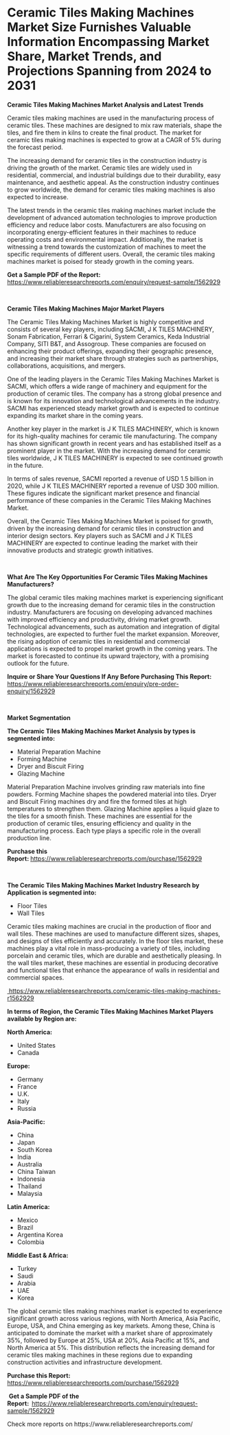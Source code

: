 <p><h1>Ceramic Tiles Making Machines Market Size Furnishes Valuable Information Encompassing Market Share, Market Trends, and Projections Spanning from 2024 to 2031</h1></p><p><strong>Ceramic Tiles Making Machines Market Analysis and Latest Trends</strong></p>
<p><p>Ceramic tiles making machines are used in the manufacturing process of ceramic tiles. These machines are designed to mix raw materials, shape the tiles, and fire them in kilns to create the final product. The market for ceramic tiles making machines is expected to grow at a CAGR of 5% during the forecast period.</p><p>The increasing demand for ceramic tiles in the construction industry is driving the growth of the market. Ceramic tiles are widely used in residential, commercial, and industrial buildings due to their durability, easy maintenance, and aesthetic appeal. As the construction industry continues to grow worldwide, the demand for ceramic tiles making machines is also expected to increase.</p><p>The latest trends in the ceramic tiles making machines market include the development of advanced automation technologies to improve production efficiency and reduce labor costs. Manufacturers are also focusing on incorporating energy-efficient features in their machines to reduce operating costs and environmental impact. Additionally, the market is witnessing a trend towards the customization of machines to meet the specific requirements of different users. Overall, the ceramic tiles making machines market is poised for steady growth in the coming years.</p></p>
<p><strong>Get a Sample PDF of the Report:&nbsp;</strong> <a href="https://www.reliableresearchreports.com/enquiry/request-sample/1562929">https://www.reliableresearchreports.com/enquiry/request-sample/1562929</a></p>
<p>&nbsp;</p>
<p><strong>Ceramic Tiles Making Machines Major Market Players</strong></p>
<p><p>The Ceramic Tiles Making Machines Market is highly competitive and consists of several key players, including SACMI, J K TILES MACHINERY, Sonam Fabrication, Ferrari & Cigarini, System Ceramics, Keda Industrial Company, SITI B&T, and Assogroup. These companies are focused on enhancing their product offerings, expanding their geographic presence, and increasing their market share through strategies such as partnerships, collaborations, acquisitions, and mergers.</p><p>One of the leading players in the Ceramic Tiles Making Machines Market is SACMI, which offers a wide range of machinery and equipment for the production of ceramic tiles. The company has a strong global presence and is known for its innovation and technological advancements in the industry. SACMI has experienced steady market growth and is expected to continue expanding its market share in the coming years.</p><p>Another key player in the market is J K TILES MACHINERY, which is known for its high-quality machines for ceramic tile manufacturing. The company has shown significant growth in recent years and has established itself as a prominent player in the market. With the increasing demand for ceramic tiles worldwide, J K TILES MACHINERY is expected to see continued growth in the future.</p><p>In terms of sales revenue, SACMI reported a revenue of USD 1.5 billion in 2020, while J K TILES MACHINERY reported a revenue of USD 300 million. These figures indicate the significant market presence and financial performance of these companies in the Ceramic Tiles Making Machines Market.</p><p>Overall, the Ceramic Tiles Making Machines Market is poised for growth, driven by the increasing demand for ceramic tiles in construction and interior design sectors. Key players such as SACMI and J K TILES MACHINERY are expected to continue leading the market with their innovative products and strategic growth initiatives.</p></p>
<p>&nbsp;</p>
<p><strong>What Are The Key Opportunities For Ceramic Tiles Making Machines Manufacturers?</strong></p>
<p><p>The global ceramic tiles making machines market is experiencing significant growth due to the increasing demand for ceramic tiles in the construction industry. Manufacturers are focusing on developing advanced machines with improved efficiency and productivity, driving market growth. Technological advancements, such as automation and integration of digital technologies, are expected to further fuel the market expansion. Moreover, the rising adoption of ceramic tiles in residential and commercial applications is expected to propel market growth in the coming years. The market is forecasted to continue its upward trajectory, with a promising outlook for the future.</p></p>
<p><strong>Inquire or Share Your Questions If Any Before Purchasing This Report:</strong> <a href="https://www.reliableresearchreports.com/enquiry/pre-order-enquiry/1562929">https://www.reliableresearchreports.com/enquiry/pre-order-enquiry/1562929</a></p>
<p>&nbsp;</p>
<p><strong>Market Segmentation</strong></p>
<p><strong>The Ceramic Tiles Making Machines Market Analysis by types is segmented into:</strong></p>
<p><ul><li>Material Preparation Machine</li><li>Forming Machine</li><li>Dryer and Biscuit Firing</li><li>Glazing Machine</li></ul></p>
<p><p>Material Preparation Machine involves grinding raw materials into fine powders. Forming Machine shapes the powdered material into tiles. Dryer and Biscuit Firing machines dry and fire the formed tiles at high temperatures to strengthen them. Glazing Machine applies a liquid glaze to the tiles for a smooth finish. These machines are essential for the production of ceramic tiles, ensuring efficiency and quality in the manufacturing process. Each type plays a specific role in the overall production line.</p></p>
<p><strong>Purchase this Report:&nbsp;</strong><a href="https://www.reliableresearchreports.com/purchase/1562929">https://www.reliableresearchreports.com/purchase/1562929</a></p>
<p>&nbsp;</p>
<p><strong>The Ceramic Tiles Making Machines Market Industry Research by Application is segmented into:</strong></p>
<p><ul><li>Floor Tiles</li><li>Wall Tiles</li></ul></p>
<p><p>Ceramic tiles making machines are crucial in the production of floor and wall tiles. These machines are used to manufacture different sizes, shapes, and designs of tiles efficiently and accurately. In the floor tiles market, these machines play a vital role in mass-producing a variety of tiles, including porcelain and ceramic tiles, which are durable and aesthetically pleasing. In the wall tiles market, these machines are essential in producing decorative and functional tiles that enhance the appearance of walls in residential and commercial spaces.</p></p>
<p><a href="https://www.reliableresearchreports.com/ceramic-tiles-making-machines-r1562929">&nbsp;https://www.reliableresearchreports.com/ceramic-tiles-making-machines-r1562929</a></p>
<p><strong>In terms of Region, the Ceramic Tiles Making Machines Market Players available by Region are:</strong></p>
<p>
    <p> <strong> North America: </strong>
        <ul>
            <li>United States</li>
            <li>Canada</li>
        </ul>
        </p> 
    <p> <strong> Europe: </strong>
        <ul>
            <li>Germany</li>
            <li>France</li>
            <li>U.K.</li>
            <li>Italy</li>
            <li>Russia</li>
        </ul>
        </p> 
    <p> <strong> Asia-Pacific: </strong>
        <ul>
            <li>China</li>
            <li>Japan</li>
            <li>South Korea</li>
            <li>India</li>
            <li>Australia</li>
            <li>China Taiwan</li>
            <li>Indonesia</li>
            <li>Thailand</li>
            <li>Malaysia</li>
        </ul>
        </p> 
    <p> <strong> Latin America: </strong>
        <ul>
            <li>Mexico</li>
            <li>Brazil</li>
            <li>Argentina Korea</li>
            <li>Colombia</li>
        </ul>
        </p> 
    <p> <strong> Middle East & Africa: </strong>
        <ul>
            <li>Turkey</li>
            <li>Saudi</li>
            <li>Arabia</li>
            <li>UAE</li>
            <li>Korea</li>
        </ul>
    </p>
    </p>
<p><p>The global ceramic tiles making machines market is expected to experience significant growth across various regions, with North America, Asia Pacific, Europe, USA, and China emerging as key markets. Among these, China is anticipated to dominate the market with a market share of approximately 35%, followed by Europe at 25%, USA at 20%, Asia Pacific at 15%, and North America at 5%. This distribution reflects the increasing demand for ceramic tiles making machines in these regions due to expanding construction activities and infrastructure development.</p></p>
<p><strong>Purchase this Report: </strong><a href="https://www.reliableresearchreports.com/purchase/1562929">https://www.reliableresearchreports.com/purchase/1562929</a></p>
<p>&nbsp;<strong>Get a Sample PDF of the Report:&nbsp;&nbsp;</strong><a href="https://www.reliableresearchreports.com/enquiry/request-sample/1562929">https://www.reliableresearchreports.com/enquiry/request-sample/1562929</a></p>
<p><strong></strong></p>
<p>Check more reports on https://www.reliableresearchreports.com/</p>